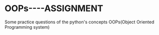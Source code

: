 # OOPs----ASSIGNMENT
Some practice questions of the python's concepts OOPs(Object Oriented Programming system)
